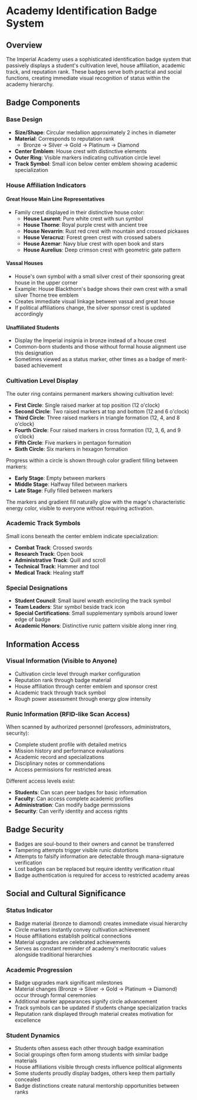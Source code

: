 # Academy Identification Badge System

## Overview
The Imperial Academy uses a sophisticated identification badge system that passively displays a student's cultivation level, house affiliation, academic track, and reputation rank. These badges serve both practical and social functions, creating immediate visual recognition of status within the academy hierarchy.

## Badge Components

### Base Design
- **Size/Shape**: Circular medallion approximately 2 inches in diameter
- **Material**: Corresponds to reputation rank
  - Bronze → Silver → Gold → Platinum → Diamond
- **Center Emblem**: House crest with distinctive elements
- **Outer Ring**: Visible markers indicating cultivation circle level
- **Track Symbol**: Small icon below center emblem showing academic specialization

### House Affiliation Indicators

#### Great House Main Line Representatives
- Family crest displayed in their distinctive house color:
  - **House Laurent**: Pure white crest with sun symbol
  - **House Thorne**: Royal purple crest with ancient tree
  - **House Nevarrin**: Rust red crest with mountain and crossed pickaxes
  - **House Veracruz**: Forest green crest with crossed sabers
  - **House Azemar**: Navy blue crest with open book and stars
  - **House Aurelius**: Deep crimson crest with geometric gate pattern

#### Vassal Houses
- House's own symbol with a small silver crest of their sponsoring great house in the upper corner
- Example: House Blackthorn's badge shows their own crest with a small silver Thorne tree emblem
- Creates immediate visual linkage between vassal and great house
- If political affiliations change, the silver sponsor crest is updated accordingly

#### Unaffiliated Students
- Display the Imperial insignia in bronze instead of a house crest
- Common-born students and those without formal house alignment use this designation
- Sometimes viewed as a status marker, other times as a badge of merit-based achievement

### Cultivation Level Display
The outer ring contains permanent markers showing cultivation level:
- **First Circle**: Single raised marker at top position (12 o'clock)
- **Second Circle**: Two raised markers at top and bottom (12 and 6 o'clock)
- **Third Circle**: Three raised markers in triangle formation (12, 4, and 8 o'clock)
- **Fourth Circle**: Four raised markers in cross formation (12, 3, 6, and 9 o'clock)
- **Fifth Circle**: Five markers in pentagon formation
- **Sixth Circle**: Six markers in hexagon formation

Progress within a circle is shown through color gradient filling between markers:
- **Early Stage**: Empty between markers
- **Middle Stage**: Halfway filled between markers
- **Late Stage**: Fully filled between markers

The markers and gradient fill naturally glow with the mage's characteristic energy color, visible to everyone without requiring activation.

### Academic Track Symbols
Small icons beneath the center emblem indicate specialization:
- **Combat Track**: Crossed swords
- **Research Track**: Open book
- **Administrative Track**: Quill and scroll
- **Technical Track**: Hammer and tool
- **Medical Track**: Healing staff

### Special Designations
- **Student Council**: Small laurel wreath encircling the track symbol
- **Team Leaders**: Star symbol beside track icon
- **Special Certifications**: Small supplementary symbols around lower edge of badge
- **Academic Honors**: Distinctive runic pattern visible along inner ring

## Information Access

### Visual Information (Visible to Anyone)
- Cultivation circle level through marker configuration
- Reputation rank through badge material
- House affiliation through center emblem and sponsor crest
- Academic track through track symbol
- Rough power assessment through energy glow intensity

### Runic Information (RFID-like Scan Access)
When scanned by authorized personnel (professors, administrators, security):
- Complete student profile with detailed metrics
- Mission history and performance evaluations
- Academic record and specializations
- Disciplinary notes or commendations
- Access permissions for restricted areas

Different access levels exist:
- **Students**: Can scan peer badges for basic information
- **Faculty**: Can access complete academic profiles
- **Administration**: Can modify badge permissions
- **Security**: Can verify identity and access rights

## Badge Security
- Badges are soul-bound to their owners and cannot be transferred
- Tampering attempts trigger visible runic distortions
- Attempts to falsify information are detectable through mana-signature verification
- Lost badges can be replaced but require identity verification ritual
- Badge authentication is required for access to restricted academy areas

## Social and Cultural Significance

### Status Indicator
- Badge material (bronze to diamond) creates immediate visual hierarchy
- Circle markers instantly convey cultivation achievement
- House affiliations establish political connections
- Material upgrades are celebrated achievements
- Serves as constant reminder of academy's meritocratic values alongside traditional hierarchies

### Academic Progression
- Badge upgrades mark significant milestones
- Material changes (Bronze → Silver → Gold → Platinum → Diamond) occur through formal ceremonies
- Additional marker appearances signify circle advancement
- Track symbols can be updated if students change specialization tracks
- Reputation rank displayed through material creates motivation for excellence

### Student Dynamics
- Students often assess each other through badge examination
- Social groupings often form among students with similar badge materials
- House affiliations visible through crests influence political alignments
- Some students proudly display badges, others keep them partially concealed
- Badge distinctions create natural mentorship opportunities between ranks
